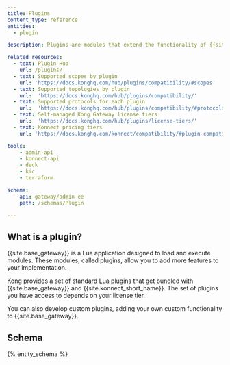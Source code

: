 ```yaml
---
title: Plugins
content_type: reference
entities:
  - plugin

description: Plugins are modules that extend the functionality of {{site.base_gateway}}.

related_resources:
  - text: Plugin Hub
    url: /plugins/
  - text: Supported scopes by plugin
    url: 'https://docs.konghq.com/hub/plugins/compatibility/#scopes'
  - text: Supported topologies by plugin
    url:  'https://docs.konghq.com/hub/plugins/compatibility/'
  - text: Supported protocols for each plugin
    url:  'https://docs.konghq.com/hub/plugins/compatibility/#protocols'
  - text: Self-managed Kong Gateway license tiers
    url:  'https://docs.konghq.com/hub/plugins/license-tiers/'
  - text: Konnect pricing tiers
    url: 'https://docs.konghq.com/konnect/compatibility/#plugin-compatibility'

tools:
    - admin-api
    - konnect-api
    - deck
    - kic
    - terraform

schema:
    api: gateway/admin-ee
    path: /schemas/Plugin

---
```


## What is a plugin?

{{site.base_gateway}} is a Lua application designed to load and execute modules. These modules, called plugins, allow you to add more features to your implementation.

Kong provides a set of standard Lua plugins that get bundled with {{site.base_gateway}} and {{site.konnect_short_name}}.
The set of plugins you have access to depends on your license tier.

You can also develop custom plugins, adding your own custom functionality to {{site.base_gateway}}.

## Schema

{% entity_schema %}
